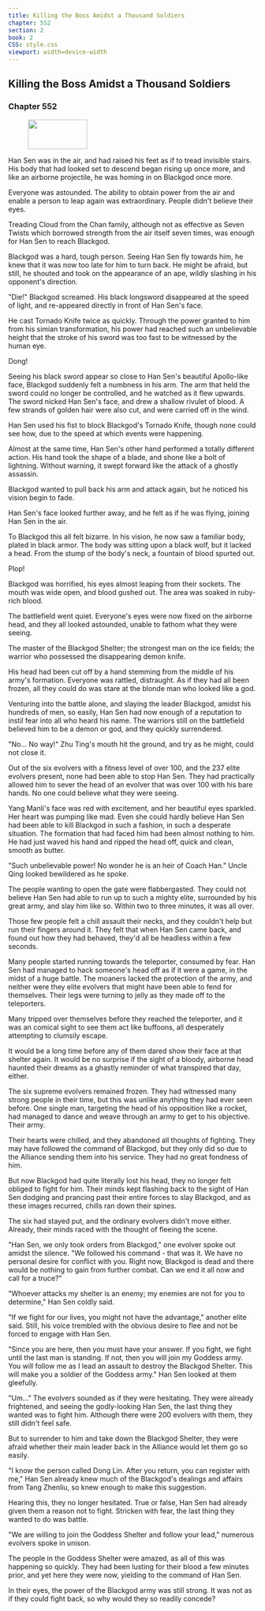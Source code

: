 ```yaml
---
title: Killing the Boss Amidst a Thousand Soldiers
chapter: 552
section: 2
book: 2
CSS: style.css
viewport: width=device-width
---
```


## Killing the Boss Amidst a Thousand Soldiers

### Chapter 552

<figure>
	<img src="../Images/gem.gif" alt="" id="gem" width="120" height="60" />
</figure>

Han Sen was in the air, and had raised his feet as if to tread invisible stairs. His body that had looked set to descend began rising up once more, and like an airborne projectile, he was homing in on Blackgod once more.

Everyone was astounded. The ability to obtain power from the air and enable a person to leap again was extraordinary. People didn't believe their eyes.

Treading Cloud from the Chan family, although not as effective as Seven Twists which borrowed strength from the air itself seven times, was enough for Han Sen to reach Blackgod.

Blackgod was a hard, tough person. Seeing Han Sen fly towards him, he knew that it was now too late for him to turn back. He might be afraid, but still, he shouted and took on the appearance of an ape, wildly slashing in his opponent's direction.

"Die!" Blackgod screamed. His black longsword disappeared at the speed of light, and re-appeared directly in front of Han Sen's face.

He cast Tornado Knife twice as quickly. Through the power granted to him from his simian transformation, his power had reached such an unbelievable height that the stroke of his sword was too fast to be witnessed by the human eye.

Dong!

Seeing his black sword appear so close to Han Sen's beautiful Apollo-like face, Blackgod suddenly felt a numbness in his arm. The arm that held the sword could no longer be controlled, and he watched as it flew upwards. The sword nicked Han Sen's face, and drew a shallow rivulet of blood. A few strands of golden hair were also cut, and were carried off in the wind.

Han Sen used his fist to block Blackgod's Tornado Knife, though none could see how, due to the speed at which events were happening.

Almost at the same time, Han Sen's other hand performed a totally different action. His hand took the shape of a blade, and shone like a bolt of lightning. Without warning, it swept forward like the attack of a ghostly assassin.

Blackgod wanted to pull back his arm and attack again, but he noticed his vision begin to fade.

Han Sen's face looked further away, and he felt as if he was flying, joining Han Sen in the air.

To Blackgod this all felt bizarre. In his vision, he now saw a familiar body, plated in black armor. The body was sitting upon a black wolf, but it lacked a head. From the stump of the body's neck, a fountain of blood spurted out.

Plop!

Blackgod was horrified, his eyes almost leaping from their sockets. The mouth was wide open, and blood gushed out. The area was soaked in ruby-rich blood.

The battlefield went quiet. Everyone's eyes were now fixed on the airborne head, and they all looked astounded, unable to fathom what they were seeing.

The master of the Blackgod Shelter; the strongest man on the ice fields; the warrior who possessed the disappearing demon knife.

His head had been cut off by a hand stemming from the middle of his army's formation. Everyone was rattled, distraught. As if they had all been frozen, all they could do was stare at the blonde man who looked like a god.

Venturing into the battle alone, and slaying the leader Blackgod, amidst his hundreds of men, so easily, Han Sen had now enough of a reputation to instil fear into all who heard his name. The warriors still on the battlefield believed him to be a demon or god, and they quickly surrendered.

"No... No way!" Zhu Ting's mouth hit the ground, and try as he might, could not close it.

Out of the six evolvers with a fitness level of over 100, and the 237 elite evolvers present, none had been able to stop Han Sen. They had practically allowed him to sever the head of an evolver that was over 100 with his bare hands. No one could believe what they were seeing.

Yang Manli's face was red with excitement, and her beautiful eyes sparkled. Her heart was pumping like mad. Even she could hardly believe Han Sen had been able to kill Blackgod in such a fashion, in such a desperate situation. The formation that had faced him had been almost nothing to him. He had just waved his hand and ripped the head off, quick and clean, smooth as butter.

"Such unbelievable power! No wonder he is an heir of Coach Han." Uncle Qing looked bewildered as he spoke.

The people wanting to open the gate were flabbergasted. They could not believe Han Sen had able to run up to such a mighty elite, surrounded by his great army, and slay him like so. Within two to three minutes, it was all over.

Those few people felt a chill assault their necks, and they couldn't help but run their fingers around it. They felt that when Han Sen came back, and found out how they had behaved, they'd all be headless within a few seconds.

Many people started running towards the teleporter, consumed by fear. Han Sen had managed to hack someone's head off as if it were a game, in the midst of a huge battle. The moaners lacked the protection of the army, and neither were they elite evolvers that might have been able to fend for themselves. Their legs were turning to jelly as they made off to the teleporters.

Many tripped over themselves before they reached the teleporter, and it was an comical sight to see them act like buffoons, all desperately attempting to clumsily escape.

It would be a long time before any of them dared show their face at that shelter again. It would be no surprise if the sight of a bloody, airborne head haunted their dreams as a ghastly reminder of what transpired that day, either.

The six supreme evolvers remained frozen. They had witnessed many strong people in their time, but this was unlike anything they had ever seen before. One single man, targeting the head of his opposition like a rocket, had managed to dance and weave through an army to get to his objective. Their army.

Their hearts were chilled, and they abandoned all thoughts of fighting. They may have followed the command of Blackgod, but they only did so due to the Alliance sending them into his service. They had no great fondness of him.

But now Blackgod had quite literally lost his head, they no longer felt obliged to fight for him. Their minds kept flashing back to the sight of Han Sen dodging and prancing past their entire forces to slay Blackgod, and as these images recurred, chills ran down their spines.

The six had stayed put, and the ordinary evolvers didn't move either. Already, their minds raced with the thought of fleeing the scene.

"Han Sen, we only took orders from Blackgod," one evolver spoke out amidst the silence. "We followed his command - that was it. We have no personal desire for conflict with you. Right now, Blackgod is dead and there would be nothing to gain from further combat. Can we end it all now and call for a truce?"

"Whoever attacks my shelter is an enemy; my enemies are not for you to determine," Han Sen coldly said.

"If we fight for our lives, you might not have the advantage," another elite said. Still, his voice trembled with the obvious desire to flee and not be forced to engage with Han Sen.

"Since you are here, then you must have your answer. If you fight, we fight until the last man is standing. If not, then you will join my Goddess army. You will follow me as I lead an assault to destroy the Blackgod Shelter. This will make you a soldier of the Goddess army." Han Sen looked at them gleefully.

"Um..." The evolvers sounded as if they were hesitating. They were already frightened, and seeing the godly-looking Han Sen, the last thing they wanted was to fight him. Although there were 200 evolvers with them, they still didn't feel safe.

But to surrender to him and take down the Blackgod Shelter, they were afraid whether their main leader back in the Alliance would let them go so easily.

"I know the person called Dong Lin. After you return, you can register with me," Han Sen already knew much of the Blackgod's dealings and affairs from Tang Zhenliu, so knew enough to make this suggestion.

Hearing this, they no longer hesitated. True or false, Han Sen had already given them a reason not to fight. Stricken with fear, the last thing they wanted to do was battle.

"We are willing to join the Goddess Shelter and follow your lead," numerous evolvers spoke in unison.

The people in the Goddess Shelter were amazed, as all of this was happening so quickly. They had been lusting for their blood a few minutes prior, and yet here they were now, yielding to the command of Han Sen.

In their eyes, the power of the Blackgod army was still strong. It was not as if they could fight back, so why would they so readily concede?